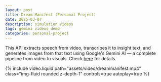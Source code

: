 ```yaml
---
layout: post
title: Dream Manifest (Personal Project)
date: 2025-03-07
description: simulation videos
tags: gemini videos demo
categories: personal-project
---
```


This API extracts speech from video, transcribes it to insight text, and generates images from that text using Google's Gemini AI — a complete pipeline from video to visuals. Check [here](https://github.com/bradduy/DreamManifest) for details.

<div class="col-sm mt-3 mt-md-0 center">
    {% include video.liquid path="assets/video/dreammanifest.mp4" class="img-fluid rounded z-depth-1" controls=true autoplay=true %}
</div>